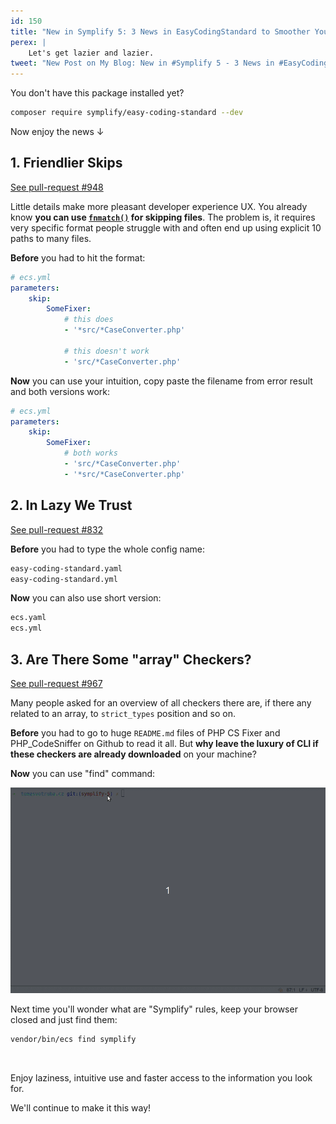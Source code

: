 ```yaml
---
id: 150
title: "New in Symplify 5: 3 News in EasyCodingStandard to Smoother Your Experience"
perex: |
    Let's get lazier and lazier.
tweet: "New Post on My Blog: New in #Symplify 5 - 3 News in #EasyCodingStandard to Smoother Your Experience    #php #ecs #phpcsfixer #phpcodesniffer"
---
```


You don't have this package installed yet?

```bash
composer require symplify/easy-coding-standard --dev
```

Now enjoy the news ↓

## 1. Friendlier Skips

<a href="https://github.com/symplify/symplify/pull/948/files" class="btn btn-dark btn-sm">
    <em class="fab fa-github fa-fw"></em>
    See pull-request #948
</a>

Little details make more pleasant developer experience UX. You already know **you can use  [`fnmatch()`](http://php.net/manual/en/function.fnmatch.php) for skipping files**. The problem is, it requires very specific format people struggle with and often end up using explicit 10 paths to many files.

**Before** you had to hit the format:

```yaml
# ecs.yml
parameters:
    skip:
        SomeFixer:
            # this does
            - '*src/*CaseConverter.php'

            # this doesn't work
            - 'src/*CaseConverter.php'
```

**Now** you can use your intuition, copy paste the filename from error result and both versions work:

```yaml
# ecs.yml
parameters:
    skip:
        SomeFixer:
            # both works
            - 'src/*CaseConverter.php'
            - '*src/*CaseConverter.php'
```

## 2. In Lazy We Trust

<a href="https://github.com/symplify/symplify/pull/832/files" class="btn btn-dark btn-sm">
    <em class="fab fa-github fa-fw"></em>
    See pull-request #832
</a>

**Before** you had to type the whole config name:

```bash
easy-coding-standard.yaml
easy-coding-standard.yml
```

**Now** you can also use short version:

```bash
ecs.yaml
ecs.yml
```

## 3. Are There Some "array" Checkers?

<a href="https://github.com/symplify/symplify/pull/967/files" class="btn btn-dark btn-sm">
    <em class="fab fa-github fa-fw"></em>
    See pull-request #967
</a>

Many people asked for an overview of all checkers there are, if there any related to an array, to `strict_types` position and so on.


**Before** you had to go to huge `README.md` files of PHP CS Fixer and PHP_CodeSniffer on Github to read it all. But **why leave the luxury of CLI if these checkers are already downloaded** on your machine?

**Now** you can use "find" command:

<img src="/assets/images/posts/2018/symplify-5-ecs/find.gif" class="img-thumbnail">

Next time you'll wonder what are "Symplify" rules, keep your browser closed and just find them:

```bash
vendor/bin/ecs find symplify
```

<br>

Enjoy laziness, intuitive use and faster access to the information you look for.

We'll continue to make it this way!
